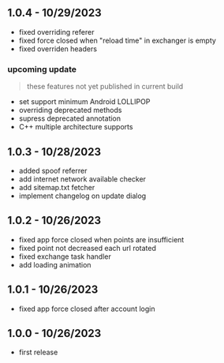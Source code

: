 ## 1.0.4 - 10/29/2023
- fixed overriding referer
- fixed force closed when "reload time" in exchanger is empty
- fixed overriden headers

### upcoming update

> these features not yet published in current build

- set support minimum Android LOLLIPOP
- overriding deprecated methods
- supress deprecated annotation
- C++ multiple architecture supports

## 1.0.3 - 10/28/2023
- added spoof referrer
- add internet network available checker
- add sitemap.txt fetcher
- implement changelog on update dialog

## 1.0.2 - 10/26/2023
- fixed app force closed when points are insufficient
- fixed point not decreased each url rotated
- fixed exchange task handler
- add loading animation

## 1.0.1 - 10/26/2023
- fixed app force closed after account login

## 1.0.0 - 10/26/2023
- first release
